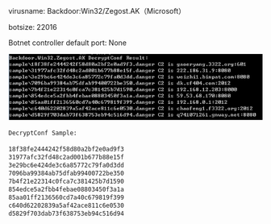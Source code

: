 virusname: Backdoor:Win32/Zegost.AK（Microsoft）

botsize: 22016

Botnet controller default port: None

![](DecryptConf_Result.png)

```
DecryptConf Sample:

18f38fe2444242f58d80a2bf2e0ad9f3
31977afc32fd48c2ad001b677b88e15f
3e29bc6e424de3c6a85772c79fa0d3dd
7096ba99384ab75dfab99400722be350
7b4f21e22314c0fca7c381425b7d1590
854edce5a2fbb4febae08803450f3a1a
85aa01ff2136560cd7a40c679819f399
c640d62202839a5af42ace811c6e0530
d5829f703dab73f638753eb94c516d94

```
